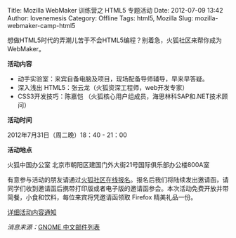 Title: Mozilla WebMaker 训练营之 HTML5 专题活动
Date: 2012-07-09 13:42
Author: lovenemesis
Category: Offline
Tags: html5, Mozilla
Slug: mozilla-webmaker-camp-html5

想做HTML5时代的弄潮儿苦于不会HTML5编程？别着急，火狐社区来帮你成为WebMaker。

**活动内容**

-   动手实验室：来宾自备电脑及项目，现场配备导师辅导，早来早答疑。
-   深入浅出 HTML5：张云龙（火狐资深工程师，web开发专家）
-   CSS3开发技巧：陈嘉恺
    （火狐核心用户组成员，海思林科SAP和.NET技术顾问）

**活动时间**

2012年7月31日（周二晚）18：40 - 21：00

**活动地点**

火狐中国办公室 北京市朝阳区建国门外大街21号国际俱乐部办公楼800A室

有意参与活动的朋友请通过[火狐社区在线报名](http://mozilla.com.cn/event/75-webmaker-camp-html5/)。报名后我们将陆续发出邀请函，请同学们收到邀请函后携带打印版或者电子版的邀请函参会。本次活动免费开放并带简餐，小食和饮料，每位来宾将凭邀请函领取
Firefox 精美礼品一份。

[详细活动内容通知](http://mozilla.com.cn/event/75-webmaker-camp-html5/)

*消息来源：*[GNOME
中文邮件列表](https://mail.gnome.org/archives/gnome-cn-list/2012-July/msg00003.html)
